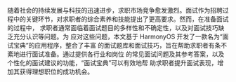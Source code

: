 随着社会的持续发展与科技的迅速进步，求职市场竞争愈发激烈。面试作为招聘过
程中的关键环节，对求职者的综合素养和技能提出了更高要求。然而，在准备面试的过程中，
求职者通常面临着面试题目的多样性和不确定性，以及对面试技巧缺乏充分认识等问题。为
应对这些问题，本文基于 HarmonyOS 开发了一款名为“面试宝典”的应用程序，整合了丰富
的面试题库和面试技巧，旨在帮助求职者有条不紊地进行面试准备。通过提供各行业和岗位
的常见面试问题及其参考答案，以及个性化的面试建议的功能，“面试宝典”可以有效地帮
助求职者提升面试表现，增加其获得理想职位的成功机会。
